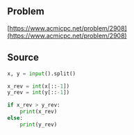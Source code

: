 ## Problem

[https://www.acmicpc.net/problem/2908](https://www.acmicpc.net/problem/2908)

## Source

```py
x, y = input().split()

x_rev = int(x[::-1])
y_rev = int(y[::-1])

if x_rev > y_rev:
    print(x_rev)
else:
    print(y_rev)
```